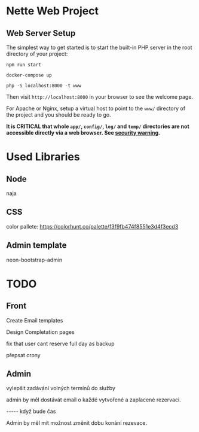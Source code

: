 # Nette Web Project

## Web Server Setup

The simplest way to get started is to start the built-in PHP server in the root directory of your project:

    npm run start

    docker-compose up

    php -S localhost:8000 -t www

Then visit `http://localhost:8000` in your browser to see the welcome page.

For Apache or Nginx, setup a virtual host to point to the `www/` directory of the project and you
should be ready to go.

**It is CRITICAL that whole `app/`, `config/`, `log/` and `temp/` directories are not accessible directly
via a web browser. See [security warning](https://nette.org/security-warning).**

# Used Libraries

## Node

naja

## CSS
color pallete: https://colorhunt.co/palette/f3f9fb474f8551e3d4f3ecd3

## Admin template

neon-bootstrap-admin

# TODO

## Front


Create Email templates

Design Completation pages

fix that user cant reserve full day as backup

přepsat crony




## Admin
vylepšit zadávání volných termínů do služby

admin by měl dostávát email o každé vytvořené a zaplacené rezervaci.


----- když bude čas

Admin by měl mít možnost změnit dobu konání rezevace.







